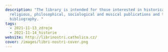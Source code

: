 ```yaml
---
description: "The library is intended for those interested in historical,
  religious, philosophical, sociological and musical publications and their
  bibliography. "
tags:
  - 2021-11-13_zdroje
  - 2021-11-14_historie
website: http://librinostri.catholica.cz/
cover: /images/libri-nostri-cover.png
---
```

